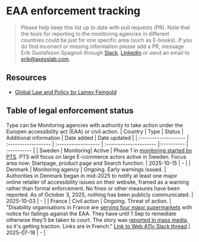 # EAA enforcement tracking
> Please help keep this list up to date with pull requests (PR).
> Note that the tools for reporting to the monitoring agencies in different countries could be just for one specific area (such as E-books). If you do find incorrect or missing information please add a PR, message Erik Gustafsson Spagnoli through [Slack](http://web-a11y.slack.com/), [LinkedIn](http://a11y.se/) or send an email to [erik@axesslab.com](mailto:erik@axesslab.com).

## Resources
- [Global Law and Policy by Lainey Feingold](https://www.lflegal.com/global-law-and-policy/)

## Table of legal enforcement status
Type can be Monitoring agencies with authority to take action under the Europen accessibility act (EAA) or civil action.
| Country              | Type                |  Status              | Additional information | Date added | Date updated |
| :------------------- | :------------------ |  :------------------ | :--------------------- |:---------- | :---------- |
| Sweden | Monitoring|  Active | Phase 1 in [monitoring started by PTS](https://pts.se//nyheter-och-pressmeddelanden/pts-inleder-en-tillsyn-av-e-handelstjanster/). PTS will focus on large E-commerce actors active in Sweden. Focus area now: Startpage, product page and Search function. | 2025-10-15 | - |
| Denmark | Monitoring agency | Ongoing. Early warnings issued. | Authorities in Denmark began in mid-2025 to notify at least one major online retailer of accessibility issues on their website, framed as a warning rather than formal enforcement. No fines or other measures have been reported. As of October 3, 2025, nothing has been publicly communicated. | 2025-10-03 | - |
| France | Civil action |  Ongoing. Threat of action. | "Disability organisations in France are [serving four major supermarkets](https://droitpluriel.fr/mise-en-demeure-des-entreprises-auchan-carrefour-e-leclerc-et-picard-surgeles-de-se-conformer-a-leur-obligation-daccessibilite-numerique-pour-leurs-services-de-courses-en-ligne/) with notice for failings against the EAA. They have until 1 Sep to remediate otherwise they'll be taken to court. The story was [reported in mass media](https://www.lefigaro.fr/conso/e-leclerc-carrefour-picard-et-auchan-mis-en-demeure-pour-la-non-accessibilite-de-leurs-sites-aux-malvoyants-20250711), so it's getting traction. Links are in French." [Link to Web A11y Slack thread](https://web-a11y.slack.com/archives/CP6NHEEKD/p1752824021804309?thread_ts=1752824021.804309&cid=CP6NHEEKD).| 2025-07-18 | - |

